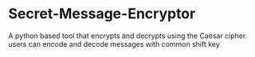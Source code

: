 # Secret-Message-Encryptor
A python based tool that encrypts and decrypts using the Caesar cipher. users can encode and decode messages with common shift key
